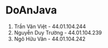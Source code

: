 # DoAnJava

1. Trần Văn Việt - 44.01.104.244
2. Nguyễn Duy Trường - 44.01.104.239
3. Ngô Hữu Văn - 44.01.104.242
